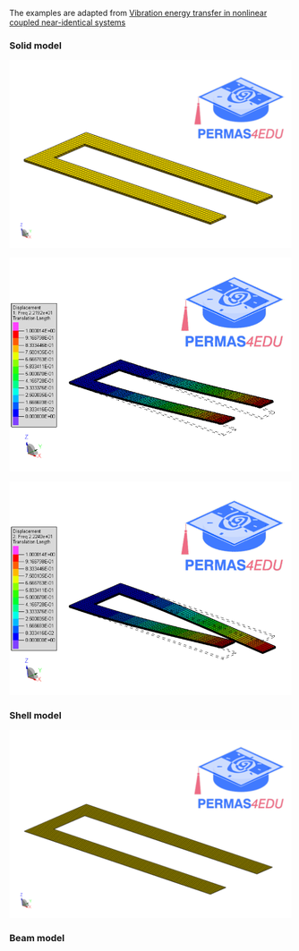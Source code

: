 The examples are adapted from [Vibration energy transfer in nonlinear coupled near-identical systems](https://doi.org/10.1016/j.ymssp.2025.112786)

### Solid model

![Coupled cantilevers solid](coupled_cantilevers_solid.png "Solid model")

![Mode 01](mode_01.gif "First mode shape")

![Mode 02](mode_02.gif "Second mode shape")


### Shell model

![Coupled cantilevers shell](coupled_cantilevers_shell.png "Shell model")

### Beam model

